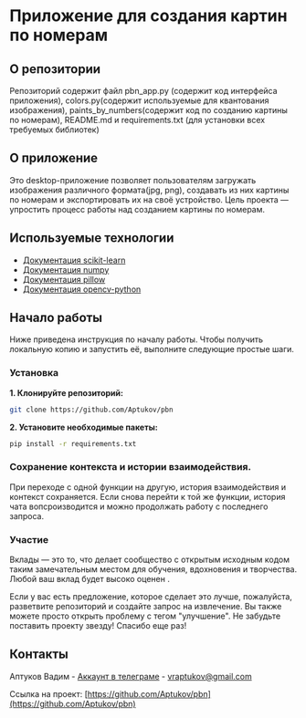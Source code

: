 # Приложение для создания картин по номерам
## О репозитории
Репозиторий содержит файл pbn_app.py (содержит код интерфейса приложения), colors.py(содержит используемые для квантования изображения), paints_by_numbers(содержит код по созданию картины по номерам), README.md и requirements.txt (для установки всех требуемых библиотек)
## О приложение
Это desktop-приложение позволяет пользователям загружать изображения различного формата(jpg, png), создавать из них картины по номерам и экспортировать их на своё устройство. Цель проекта — упростить процесс работы над созданием картины по номерам.
## Используемые технологии
- [Документация scikit-learn](https://scikit-learn.org/stable/)
- [Документация numpy](https://numpy.org/)
- [Документация pillow](https://pillow.readthedocs.io/en/stable/)
- [Документация opencv-python](https://docs.opencv.org/4.x/d6/d00/tutorial_py_root.html)

## Начало работы
Ниже приведена инструкция по началу работы. Чтобы получить локальную копию и запустить её, выполните следующие простые шаги.
### Установка
**1. Клонируйте репозиторий:**
   ```bash
   git clone https://github.com/Aptukov/pbn
   ```
**2. Установите необходимые пакеты:**
   ```bash
   pip install -r requirements.txt
   ```

### Сохранение контекста и истории взаимодействия.
При переходе с одной функции на другую, история взаимодействия и контекст сохраняется. Если снова перейти к той же функции, история чата вопсроизводится и можно продолжать работу с последнего запроса.
      
### Участие
Вклады — это то, что делает сообщество с открытым исходным кодом таким замечательным местом для обучения, вдохновения и творчества. Любой ваш вклад будет высоко оценен .

Если у вас есть предложение, которое сделает это лучше, пожалуйста, разветвите репозиторий и создайте запрос на извлечение. Вы также можете просто открыть проблему с тегом "улучшение". Не забудьте поставить проекту звезду! Спасибо еще раз!
## Контакты

Аптуков Вадим - [Аккаунт в телеграме](@HackNet11) - vraptukov@gmail.com

Ссылка на проект: [https://github.com/Aptukov/pbn](https://github.com/Aptukov/pbn)
